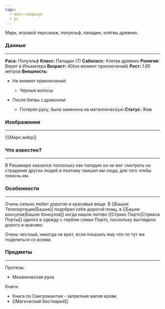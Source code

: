 ```yaml
---
tags:
  - main-campaign
  - pc
---
```

Марк, игровой персонаж, полуельф, паладин, клятвы древних. 
### Данные
---
**Раса:** Полуэльф
**Класс:** Паладин (7)
**Сабкласс:** Клятва древних
**Религия:** Верит в Ильматера
**Возраст:** 40(на момент приключений)
**Рост:** 1.85 метров
**Внешность:**
 - На момент приключений:
	 - Черные волосы

- После битвы з драконом:
	- Потерял руку, была заменена на металлическую
**Статус:** Жив

### Изображения
---
![[Марк.webp]]

### Что известно?
---
В Рашамаре оказался поскольку как паладин он не мог смотреть на страдания других людей и поэтому пришел им сюда, для того чтобы помочь им.

### Особенности 
---
Очень сильно любит дорогие и красивые вещи. В [[Башня Телепортации|Башне]] подобрал себе дорогой плащ, в [[Башня консулов|Башне Консулов]] когда нашли логово [[Стрикс Порто|Стрикса Порты]] оделся в одежду с гербом семьи Порто, поскольку выглядела дорого и красиво.

Очень честный, никогда не врет, если показать ему что-то тут же поделиться со всеми.

### Предметы
---
Протезы:
- Механическая рука

Книги:
- Книга по Сангромантии - запретная магия крови
- [[Магический Бестиарий]]